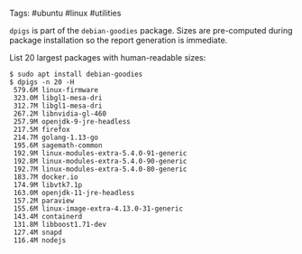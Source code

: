 Tags: #ubuntu #linux #utilities 

`dpigs` is part of the `debian-goodies` package.  Sizes are pre-computed during package installation so the report generation is immediate.

List 20 largest packages with human-readable sizes:
```shell
$ sudo apt install debian-goodies
$ dpigs -n 20 -H
 579.6M linux-firmware
 323.0M libgl1-mesa-dri
 312.7M libgl1-mesa-dri
 267.2M libnvidia-gl-460
 257.9M openjdk-9-jre-headless
 217.5M firefox
 214.7M golang-1.13-go
 195.6M sagemath-common
 192.9M linux-modules-extra-5.4.0-91-generic
 192.8M linux-modules-extra-5.4.0-90-generic
 192.7M linux-modules-extra-5.4.0-80-generic
 183.7M docker.io
 174.9M libvtk7.1p
 163.0M openjdk-11-jre-headless
 157.2M paraview
 155.6M linux-image-extra-4.13.0-31-generic
 143.4M containerd
 131.8M libboost1.71-dev
 127.4M snapd
 116.4M nodejs
```